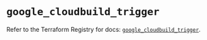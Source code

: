 # `google_cloudbuild_trigger`

Refer to the Terraform Registry for docs: [`google_cloudbuild_trigger`](https://registry.terraform.io/providers/hashicorp/google/5.11.0/docs/resources/cloudbuild_trigger).
